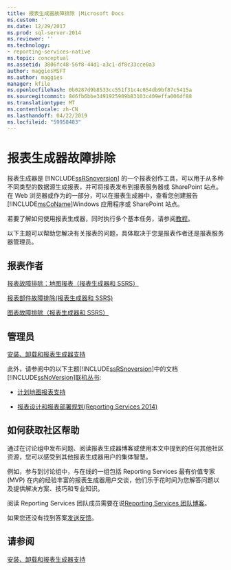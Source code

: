 ```yaml
---
title: 报表生成器故障排除 |Microsoft Docs
ms.custom: ''
ms.date: 12/29/2017
ms.prod: sql-server-2014
ms.reviewer: ''
ms.technology:
- reporting-services-native
ms.topic: conceptual
ms.assetid: 3806fc48-56f8-44d1-a3c1-df8c33cce0a3
author: maggiesMSFT
ms.author: maggies
manager: kfile
ms.openlocfilehash: 0b0287d9b8533cc551f31c4c054db9bf87c5415a
ms.sourcegitcommit: 8d6fb6bbe3491925909b83103c409effa006df88
ms.translationtype: MT
ms.contentlocale: zh-CN
ms.lasthandoff: 04/22/2019
ms.locfileid: "59958483"
---
```

# <a name="troubleshoot-report-builder"></a>报表生成器故障排除
  报表生成器是 [!INCLUDE[ssRSnoversion](../includes/ssrsnoversion-md.md)] 的一个报表创作工具，可以用于从多种不同类型的数据源生成报表，并可将报表发布到报表服务器或 SharePoint 站点。 在 Web 浏览器或作为的一部分，可以在报表生成器中，查看您创建报告[!INCLUDE[msCoName](../includes/msconame-md.md)]Windows 应用程序或 SharePoint 站点。  
  
 若要了解如何使用报表生成器，同时执行多个基本任务，请参阅[教程](report-builder-tutorials.md)。  
  
 以下主题可以帮助您解决有关报表的问题，具体取决于您是报表作者还是报表服务器管理员。  
  
## <a name="report-authors"></a>报表作者  
 [报表故障排除：地图报表（报表生成器和 SSRS）](report-design/troubleshoot-reports-map-reports-report-builder-and-ssrs.md)  
  
 [报表部件故障排除&#40;报表生成器和 SSRS&#41;](report-parts-report-builder-and-ssrs.md)  
  
 [图表故障排除（报表生成器和 SSRS）](report-design/charts-report-builder-and-ssrs.md)  
  
## <a name="administrators"></a>管理员  
 [安装、卸载和报表生成器支持](../../2014/reporting-services/install-uninstall-and-report-builder-support.md)  
  
 此外，请参阅中的以下主题[!INCLUDE[ssRSnoversion](../includes/ssrsnoversion-md.md)]中的文档[!INCLUDE[ssNoVersion](../includes/ssnoversion-md.md)][联机丛书](https://go.microsoft.com/fwlink/?linkid=121312):  
  
-   [计划地图报表支持](../../2014/reporting-services/plan-for-map-report-support.md)  
  
-   [报表设计和报表部署规划&#40;Reporting Services 2014&#41;](plan-for-report-design-and-report-deployment-reporting-services.md)  
  
## <a name="how-do-i-get-community-assistance"></a>如何获取社区帮助  
 通过在讨论组中发布问题、阅读报表生成器博客或使用本文中提到的任何其他社区资源，您可以感受到其他报表生成器用户的集体智慧。  
  
 例如，参与到讨论组中，与在线的一组包括 Reporting Services 最有价值专家 (MVP) 在内的经验丰富的报表生成器用户交谈，他们乐于花时间为您解答问题以及提供解决方案、技巧和专业知识。  
  
 阅读 Reporting Services 团队成员需要在说[Reporting Services 团队博客](https://go.microsoft.com/fwlink/?LinkId=118788)。
  
 如果您还没有找到答案[发送反馈](https://go.microsoft.com/fwlink/?LinkId=118791)。  
  
## <a name="see-also"></a>请参阅  
 [安装、卸载和报表生成器支持](../../2014/reporting-services/install-uninstall-and-report-builder-support.md)  
  
  
